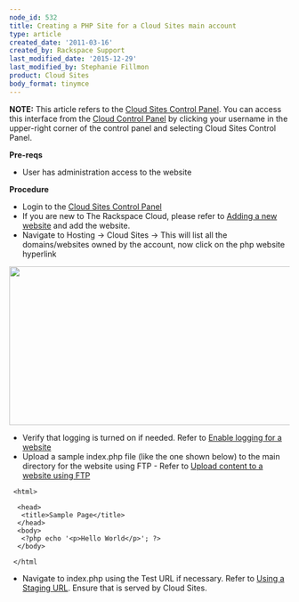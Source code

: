 ```yaml
---
node_id: 532
title: Creating a PHP Site for a Cloud Sites main account
type: article
created_date: '2011-03-16'
created_by: Rackspace Support
last_modified_date: '2015-12-29'
last_modified_by: Stephanie Fillmon
product: Cloud Sites
body_format: tinymce
---
```


**NOTE:** This article refers to the [Cloud Sites Control
Panel](https://manage.rackspacecloud.com/). You can access this
interface from the [Cloud Control Panel](https://mycloud.rackspace.com/)
by clicking your username in the upper-right corner of the control panel
and selecting Cloud Sites Control Panel.

**Pre-reqs**

-   User has administration access to the website

**Procedure**

-   Login to the
    <a href="http://manage.rackspacecloud.com/pages/Login.jsp%7C" class="external text" title="http://manage.rackspacecloud.com/pages/Login.jsp|">Cloud Sites Control Panel</a>
-   If you are new to The Rackspace Cloud, please refer to
    <a href="/how-to/getting-started-with-cloud-sites-how-to-add-a-new-website" class="external text" title="/knowledge_center/index.php/Adding_a_new_website">Adding a new website</a>
    and add the website.
-   Navigate to Hosting -&gt; Cloud Sites -&gt; This will list all the
    domains/websites owned by the account, now click on the php website
    hyperlink

<img src="https://8026b2e3760e2433679c-fffceaebb8c6ee053c935e8915a3fbe7.ssl.cf2.rackcdn.com/field/image/Screenshot_5_20_13_12_11_PM.png" width="509" height="285" />

-   Verify that logging is turned on if needed. Refer to
    <a href="/how-to/enabling-raw-logging-for-a-cloud-sites-website" class="external text" title="/knowledge_center/index.php/Enabling_logging_for_a_website">Enable logging for a website</a>
-   Upload a sample index.php file (like the one shown below) to the
    main directory for the website using FTP - Refer to
    <a href="/how-to/getting-started-with-cloud-sites-uploading-your-content" class="external text" title="/knowledge_center/index.php/Uploading_content_to_a_website_using_FTP">Upload content to a website using FTP</a>

<!-- -->

     <html>

      <head>
       <title>Sample Page</title>
      </head>
      <body>
       <?php echo '<p>Hello World</p>'; ?>
      </body>

     </html


-   Navigate to index.php using the Test URL if necessary. Refer to
    <a href="/how-to/using-a-staging-url" class="external text" title="/knowledge_center/index.php/Using_a_staging_URL">Using a Staging URL</a>.
    Ensure that is served by Cloud Sites.



